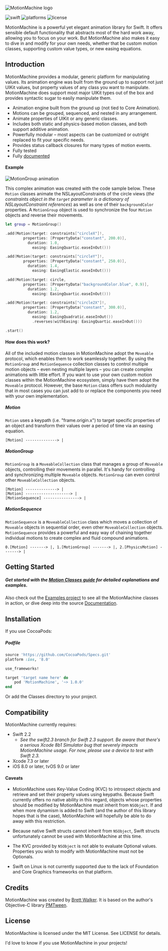 ![MotionMachine logo](Guides/mmlogo.png)

![swift](https://img.shields.io/badge/Swift-2.2-005AA5.svg)
![platforms](https://img.shields.io/badge/platforms-iOS%20%7C%20tvOS-005AA5.svg)
![license](https://img.shields.io/badge/license-MIT-005AA5.svg)

MotionMachine is a powerful yet elegant animation library for Swift. It offers sensible default functionality that abstracts most of the hard work away, allowing you to focus on your work. But MotionMachine also makes it easy to dive in and modify for your own needs, whether that be custom motion classes, supporting custom value types, or new easing equations.


## Introduction

MotionMachine provides a modular, generic platform for manipulating values. Its animation engine was built from the ground up to support not just UIKit values, but property values of any class you want to manipulate. MotionMachine does support most major UIKit types out of the box and provides syntactic sugar to easily manipulate them.

* Animation engine built from the ground up (not tied to Core Animation).
* Motions can be grouped, sequenced, and nested in any arrangement.
* Animate properties of UIKit or any generic classes.
* Includes both static and physics-based motion classes, and both support additive animation.
* Powerfully modular – most aspects can be customized or outright replaced to fit your specific needs.
* Provides status callback closures for many types of motion events.
* Fully tested
* Fully [documented](https://poetmountain.github.io/MotionMachine/)

#### Example
![MotionGroup animation](Guides/group.gif)

This complex animation was created with the code sample below. These `Motion` classes animate the NSLayoutConstraints of the circle views (_the constraints object in the `target` parameter is a dictionary of NSLayoutConstraint references_) as well as one of their `backgroundColor` properties. A `MotionGroup` object is used to synchronize the four `Motion` objects and reverse their movements.
```swift
let group = MotionGroup()

.add(Motion(target: constraints["circleX"]!,
        properties: [PropertyData("constant", 200.0)],
          duration: 1.0,
            easing: EasingQuartic.easeInOut()))

.add(Motion(target: constraints["circleY"]!,
        properties: [PropertyData("constant", 250.0)],
          duration: 1.4,
            easing: EasingElastic.easeInOut()))

.add(Motion(target: circle,
        properties: [PropertyData("backgroundColor.blue", 0.9)],
          duration: 1.2,
            easing: EasingQuartic.easeInOut()))

.add(Motion(target: constraints["circle2X"]!,
        properties: [PropertyData("constant", 300.0)],
          duration: 1.2,
            easing: EasingQuadratic.easeInOut())
            .reverses(withEasing: EasingQuartic.easeInOut()))

.start()
```

#### How does this work?

All of the included motion classes in MotionMachine adopt the `Moveable` protocol, which enables them to work seamlessly together. By using the `MotionGroup` and `MotionSequence` collection classes to control multiple motion objects – even nesting multiple layers – you can create complex animations with little effort. If you want to use your own custom motion classes within the MotionMachine ecosystem, simply have them adopt the `Moveable` protocol. However, the base `Motion` class offers such modularity that in most cases you can just add to or replace the components you need with your own implementation.

##### Motion

`Motion` uses a keypath (i.e. "frame.origin.x") to target specific properties of an object and transform their values over a period of time via an easing equation.

```
[Motion] --------------> |
```

##### MotionGroup

`MotionGroup` is a `MoveableCollection` class that manages a group of `Moveable` objects, controlling their movements in parallel. It's handy for controlling and synchronizing multiple `Moveable` objects. `MotionGroup` can even control other `MoveableCollection` objects.

```
[Motion] --------------> |
[Motion] --------------------> |
[MotionSequence] ----------------> |
```

##### MotionSequence

`MotionSequence` is a `MoveableCollection` class which moves a collection of `Moveable` objects in sequential order, even other `MoveableCollection` objects. `MotionSequence` provides a powerful and easy way of chaining together individual motions to create complex and fluid compound animations.

```
0.[Motion] -------> |, 1.[MotionGroup] -------> |, 2.[PhysicsMotion] -------> |
```



## Getting Started

##### Get started with the **[Motion Classes guide](Guides/MoveableClasses.md)** for detailed explanations and examples.

Also check out the [Examples project](Examples) to see all the MotionMachine classes in action, or dive deep into the source [Documentation](https://poetmountain.github.io/MotionMachine/).


## Installation

If you use CocoaPods:

##### Podfile
```ruby
source 'https://github.com/CocoaPods/Specs.git'
platform :ios, '8.0'

use_frameworks!

target 'target name here' do
    pod 'MotionMachine', '~> 1.0.0'
end
```

Or add the Classes directory to your project.

## Compatibility

MotionMachine currently requires:
* Swift 2.2
  - _See the swift2.3 branch for Swift 2.3 support. Be aware that there's a serious Xcode 8b1 Simulator bug that severely impacts MotionMachine usage. For now, please use a device to test with Swift 2.3._
* Xcode 7.3 or later
* iOS 8.0 or later, tvOS 9.0 or later

#### Caveats

* MotionMachine uses Key-Value Coding (KVC) to introspect objects and retrieve and set their property values using keypaths. Because Swift currently offers no native ability in this regard, objects whose properties should be modified by MotionMachine must inherit from `NSObject`. If and when more dynamism is added to Swift (and the author of this library hopes that is the case), MotionMachine will hopefully be able to do away with this restriction.

* Because native Swift structs cannot inherit from `NSObject`, Swift structs unfortunately cannot be used with MotionMachine at this time.

* The KVC provided by `NSObject` is not able to evaluate Optional values. Properties you wish to modify with MotionMachine must not be Optionals.

* Swift on Linux is not currently supported due to the lack of Foundation and Core Graphics frameworks on that platform.

## Credits

MotionMachine was created by [Brett Walker](https://twitter.com/petsound). It is based on the author's Objective-C library [PMTween](https://github.com/poetmountain/PMTween).


## License

MotionMachine is licensed under the MIT License. See LICENSE for details.

I'd love to know if you use MotionMachine in your projects!
